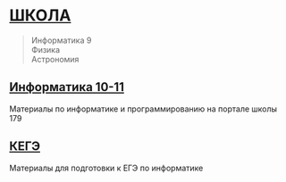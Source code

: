 <!---
xkurs/xkurs is a ✨ special ✨ repository because its `README.md` (this file) appears on your GitHub profile.
You can click the Preview link to take a look at your changes.
--->

# [ШКОЛА](https://adjoining-approach-866.notion.site/School-4f36c7650e6941378b57e1b5bb74ee95 "Notion")

>Информатика 9  
Физика  
Астрономия

## [Информатика 10-11](https://server.179.ru/wiki/?page=Informatika/11_B "Школа179")

Материалы по информатике и программированию на портале школы 179

## [КЕГЭ](https://xkurs.github.io/KEGE/)

Материалы для подготовки к ЕГЭ по информатике
